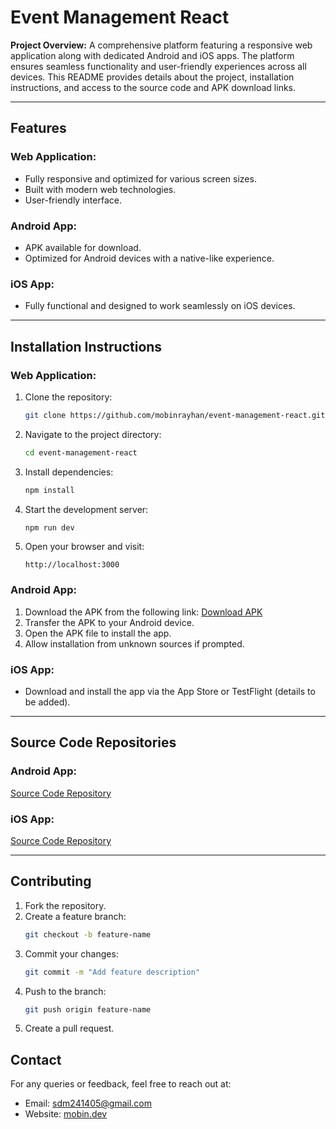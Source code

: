 # Event Management React

**Project Overview:**
A comprehensive platform featuring a responsive web application along with dedicated Android and iOS apps. The platform ensures seamless functionality and user-friendly experiences across all devices. This README provides details about the project, installation instructions, and access to the source code and APK download links.

---

## Features

### Web Application:

- Fully responsive and optimized for various screen sizes.
- Built with modern web technologies.
- User-friendly interface.

### Android App:

- APK available for download.
- Optimized for Android devices with a native-like experience.

### iOS App:

- Fully functional and designed to work seamlessly on iOS devices.

---

## Installation Instructions

### Web Application:

1. Clone the repository:
   ```bash
   git clone https://github.com/mobinrayhan/event-management-react.git
   ```
2. Navigate to the project directory:
   ```bash
   cd event-management-react
   ```
3. Install dependencies:
   ```bash
   npm install
   ```
4. Start the development server:
   ```bash
   npm run dev
   ```
5. Open your browser and visit:
   ```
   http://localhost:3000
   ```

### Android App:

1. Download the APK from the following link:
   [Download APK](https://raw.githubusercontent.com/mobinrayhan/event-management/refs/heads/master/React%20Event.apk)
2. Transfer the APK to your Android device.
3. Open the APK file to install the app.
4. Allow installation from unknown sources if prompted.

### iOS App:

- Download and install the app via the App Store or TestFlight (details to be added).

---

## Source Code Repositories

### Android App:

[Source Code Repository](https://github.com/mobinrayhan/event-management)

### iOS App:

[Source Code Repository](https://github.com/mobinrayhan/event-management)

---

## Contributing

1. Fork the repository.
2. Create a feature branch:
   ```bash
   git checkout -b feature-name
   ```
3. Commit your changes:
   ```bash
   git commit -m "Add feature description"
   ```
4. Push to the branch:
   ```bash
   git push origin feature-name
   ```
5. Create a pull request.

## Contact

For any queries or feedback, feel free to reach out at:

- Email: [sdm241405@gmail.com](mailto:sdm241405@gmail.com)
- Website: [mobin.dev](https://mobin.dev)
